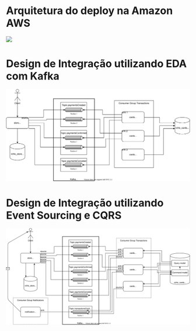 # Arquitetura do deploy na Amazon AWS

![](levelup-rchlo-back-sprint5.svg)

# Design de Integração utilizando EDA com Kafka

![](design-integracao-eda-kafka-sprint6.svg)

# Design de Integração utilizando Event Sourcing e CQRS

![](design-utilizando-event-sourcing-e-cqrs-sprint6.svg)